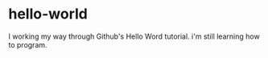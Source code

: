 # hello-world
I working my way through Github's Hello Word tutorial.
i'm still learning how to program.
